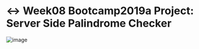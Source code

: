 # ↔️ Week08 Bootcamp2019a Project: Server Side Palindrome Checker

![image](https://user-images.githubusercontent.com/102604674/168594934-b3d24454-130e-4297-9dcf-05c731a4646b.png)
